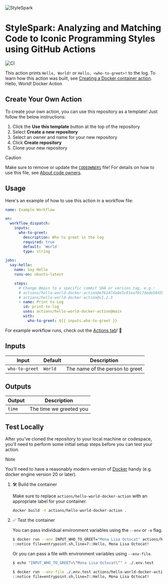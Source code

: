 ![StyleSpark](https://img.shields.io/badge/Author-Author?style=flat&label=StyleSpark&labelColor=%232111a4&color=%23CFD8DC)

# StyleSpark: Analyzing and Matching Code to Iconic Programming Styles using GitHub Actions

![CI](https://github.com/actions/hello-world-docker-action/actions/workflows/ci.yml/badge.svg)

This action prints `Hello, World!` or `Hello, <who-to-greet>!` to the log. To
learn how this action was built, see
[Creating a Docker container action](https://docs.github.com/en/actions/creating-actions/creating-a-docker-container-action).
Hello, World! Docker Action
## Create Your Own Action

To create your own action, you can use this repository as a template! Just
follow the below instructions:

1. Click the **Use this template** button at the top of the repository
1. Select **Create a new repository**
1. Select an owner and name for your new repository
1. Click **Create repository**
1. Clone your new repository

> [!CAUTION]
>
> Make sure to remove or update the [`CODEOWNERS`](./CODEOWNERS) file! For
> details on how to use this file, see
> [About code owners](https://docs.github.com/en/repositories/managing-your-repositorys-settings-and-features/customizing-your-repository/about-code-owners).

## Usage

Here's an example of how to use this action in a workflow file:

```yaml
name: Example Workflow

on:
  workflow_dispatch:
    inputs:
      who-to-greet:
        description: Who to greet in the log
        required: true
        default: 'World'
        type: string

jobs:
  say-hello:
    name: Say Hello
    runs-on: ubuntu-latest

    steps:
      # Change @main to a specific commit SHA or version tag, e.g.:
      # actions/hello-world-docker-action@e76147da8e5c81eaf017dede5645551d4b94427b
      # actions/hello-world-docker-action@v1.2.3
      - name: Print to Log
        id: print-to-log
        uses: actions/hello-world-docker-action@main
        with:
          who-to-greet: ${{ inputs.who-to-greet }}
```

For example workflow runs, check out the
[Actions tab](https://github.com/actions/hello-world-docker-action/actions)!
:rocket:

## Inputs

| Input          | Default | Description                     |
| -------------- | ------- | ------------------------------- |
| `who-to-greet` | `World` | The name of the person to greet |

## Outputs

| Output | Description             |
| ------ | ----------------------- |
| `time` | The time we greeted you |

## Test Locally

After you've cloned the repository to your local machine or codespace, you'll
need to perform some initial setup steps before you can test your action.

> [!NOTE]
>
> You'll need to have a reasonably modern version of
> [Docker](https://www.docker.com/get-started/) handy (e.g. docker engine
> version 20 or later).

1. :hammer_and_wrench: Build the container

   Make sure to replace `actions/hello-world-docker-action` with an appropriate
   label for your container.

   ```bash
   docker build -t actions/hello-world-docker-action .
   ```

1. :white_check_mark: Test the container

   You can pass individual environment variables using the `--env` or `-e` flag.

   ```bash
   $ docker run --env INPUT_WHO_TO_GREET="Mona Lisa Octocat" actions/hello-world-docker-action
   ::notice file=entrypoint.sh,line=7::Hello, Mona Lisa Octocat!
   ```

   Or you can pass a file with environment variables using `--env-file`.

   ```bash
   $ echo "INPUT_WHO_TO_GREET=\"Mona Lisa Octocat\"" > ./.env.test

   $ docker run --env-file ./.env.test actions/hello-world-docker-action
   ::notice file=entrypoint.sh,line=7::Hello, Mona Lisa Octocat!
   ```
